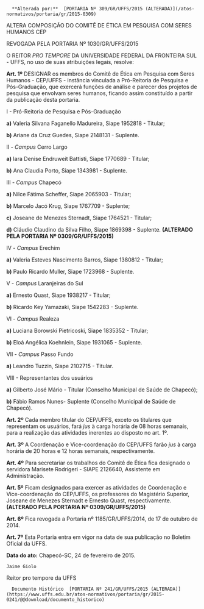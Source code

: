       **Alterada por:**  [PORTARIA Nº 309/GR/UFFS/2015 (ALTERADA)](/atos-normativos/portaria/gr/2015-0309) 

   ALTERA COMPOSIÇÃO DO COMITÊ DE ÉTICA EM PESQUISA COM SERES HUMANOS CEP  

REVOGADA PELA PORTARIA Nº 1030/GR/UFFS/2015

 O REITOR *PRO TEMPORE* DA UNIVERSIDADE FEDERAL DA FRONTEIRA SUL - UFFS, no uso de suas atribuições legais, resolve:

 **Art. 1º** DESIGNAR os membros do Comitê de Ética em Pesquisa com Seres Humanos - CEP/UFFS - instância vinculada a Pró-Reitoria de Pesquisa e Pós-Graduação, que exercerá funções de análise e parecer dos projetos de pesquisa que envolvam seres humanos, ficando assim constituído a partir da publicação desta portaria.

 I - Pró-Reitoria de Pesquisa e Pós-Graduação

 **a)** Valeria Silvana Faganello Madureira, Siape 1952818 - Titular;

 **b)** Ariane da Cruz Guedes, Siape 2148131 - Suplente.

 II - *Campus* Cerro Largo

 **a)** Iara Denise Endruweit Battisti, Siape 1770689 - Titular;

 **b)** Ana Claudia Porto, Siape 1343981 - Suplente.

 III - *Campus* Chapecó

 **a)** Nilce Fátima Scheffer, Siape 2065903 - Titular;

 **b)** Marcelo Jacó Krug, Siape 1767709 - Suplente;

 **c)** Joseane de Menezes Sternadt, Siape 1764521 - Titular;

 **d)** Cláudio Claudino da Silva Filho, Siape 1869398 - Suplente. **(ALTERADO PELA PORTARIA Nº 0309/GR/UFFS/2015)**

 IV - *Campus* Erechim

 **a)** Valeria Esteves Nascimento Barros, Siape 1380812 - Titular;

 **b)** Paulo Ricardo Muller, Siape 1723968 - Suplente.

 V - *Campus* Laranjeiras do Sul

 **a)** Ernesto Quast, Siape 1938217 - Titular;

 **b)** Ricardo Key Yamazaki, Siape 1542283 - Suplente.

 VI - *Campus* Realeza

 **a)** Luciana Borowski Pietricoski, Siape 1835352 - Titular;

 **b)** Eloá Angélica Koehnlein, Siape 1931065 - Suplente.

 VII - *Campus* Passo Fundo

 **a)** Leandro Tuzzin, Siape 2102715 - Titular.

 VIII - Representantes dos usuários

 **a)** Gilberto José Mário - Titular (Conselho Municipal de Saúde de Chapecó);

 **b)** Fábio Ramos Nunes- Suplente (Conselho Municipal de Saúde de Chapecó).

 **Art. 2º** Cada membro titular do CEP/UFFS, exceto os titulares que representam os usuários, fará *jus* à carga horária de 08 horas semanais, para a realização das atividades inerentes ao disposto no art. 1º.

 **Art. 3º** A Coordenação e Vice-coordenação do CEP/UFFS farão *jus* à carga horária de 20 horas e 12 horas semanais, respectivamente.

 **Art. 4º** Para secretariar os trabalhos do Comitê de Ética fica designado o servidora Marisete Rodrigeri - SIAPE 2126640, Assistente em Administração.

 **Art. 5º** Ficam designados para exercer as atividades de Coordenação e Vice-coordenação do CEP/UFFS, os professores do Magistério Superior, Joseane de Menezes Sternadt e Ernesto Quast, respectivamente. **(ALTERADO PELA PORTARIA Nº 0309/GR/UFFS/2015)**

 **Art. 6º** Fica revogada a Portaria nº 1185/GR/UFFS/2014, de 17 de outubro de 2014.

 **Art. 7º** Esta Portaria entra em vigor na data de sua publicação no Boletim Oficial da UFFS.

  

   **Data do ato:** Chapecó-SC, 24 de fevereiro de 2015.   
 

    Jaime Giolo   
 Reitor pro tempore da UFFS 

      Documento Histórico  [PORTARIA Nº 241/GR/UFFS/2015 (ALTERADA)](https://www.uffs.edu.br/atos-normativos/portaria/gr/2015-0241/@@download/documento_historico)     
      